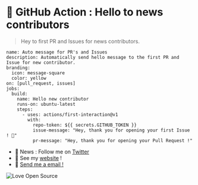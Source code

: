 # 👋 GitHub Action : **Hello to news contributors**

> Hey to first PR and Issues for news contributors.

```
name: Auto message for PR's and Issues
description: Automatically send hello message to the first PR and Issue for new contributor.
branding:
  icon: message-square
  color: yellow
on: [pull_request, issues]
jobs:
  build:
    name: Hello new contributor
    runs-on: ubuntu-latest
    steps:
      - uses: actions/first-interaction@v1
        with:
          repo-token: ${{ secrets.GITHUB_TOKEN }}
          issue-message: "Hey, thank you for opening your first Issue ! 🙂"
          pr-message: "Hey, thank you for opening your Pull Request !"
```

- 📣  News : Follow me on [Twitter](https://twitter.com/Hyprimort)
- 🔗  See my [website](https://thomasbnt.fr) !
- 📨  [Send me a email !](https://thomasbnt.fr/contact)

![Love Open Source](https://badges.frapsoft.com/os/v3/open-source.png?v=103)
